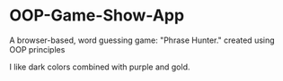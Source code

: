 # OOP-Game-Show-App
A browser-based, word guessing game: "Phrase Hunter." created using OOP principles

I like dark colors combined with purple and gold. 
